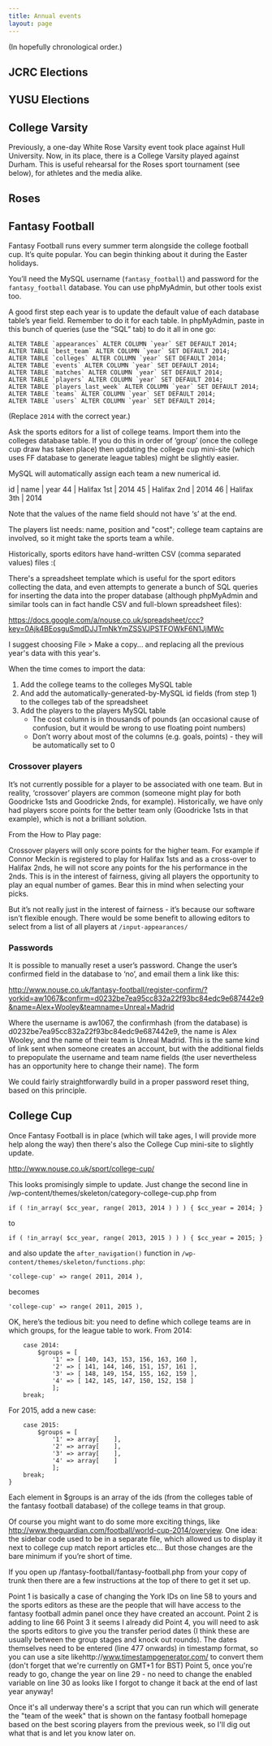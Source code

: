 ```yaml
---
title: Annual events
layout: page
---
```


(In hopefully chronological order.)

## JCRC Elections

## YUSU Elections

## College Varsity

Previously, a one-day White Rose Varsity event took place against Hull University. Now, in its place, there is a College Varsity played against Durham. This is useful rehearsal for the Roses sport tournament (see below), for athletes and the media alike.

## Roses

## Fantasy Football

Fantasy Football runs every summer term alongside the college football cup.
It’s quite popular. 
You can begin thinking about it during the Easter holidays.

You’ll need the MySQL username (`fantasy_football`) and password for the `fantasy_football` database.
You can use phpMyAdmin, but other tools exist too.

A good first step each year is to update the default value of each database table’s year field.
Remember to do it for each table.
In phpMyAdmin, paste in this bunch of queries (use the “SQL” tab) to do it all in one go:

    ALTER TABLE `appearances` ALTER COLUMN `year` SET DEFAULT 2014;
    ALTER TABLE `best_team` ALTER COLUMN `year` SET DEFAULT 2014;
    ALTER TABLE `colleges` ALTER COLUMN `year` SET DEFAULT 2014;
    ALTER TABLE `events` ALTER COLUMN `year` SET DEFAULT 2014;
    ALTER TABLE `matches` ALTER COLUMN `year` SET DEFAULT 2014;
    ALTER TABLE `players` ALTER COLUMN `year` SET DEFAULT 2014;
    ALTER TABLE `players_last_week` ALTER COLUMN `year` SET DEFAULT 2014;
    ALTER TABLE `teams` ALTER COLUMN `year` SET DEFAULT 2014;
    ALTER TABLE `users` ALTER COLUMN `year` SET DEFAULT 2014;

(Replace `2014` with the correct year.)

Ask the sports editors for a list of college teams. Import them into the colleges database table. If you do this in order of ‘group’ (once the college cup draw has taken place) then updating the college cup mini-site (which uses FF database to generate league tables) might be slightly easier.

MySQL will automatically assign each team a new numerical id. 

id | name | year
44 | Halifax 1st | 2014
45 | Halifax 2nd | 2014
46 | Halifax 3th | 2014

Note that the values of the name field should not have ‘s’ at the end.

The players list needs: name, position and "cost"; college team captains are involved, so it might take the sports team a while.

Historically, sports editors have hand-written CSV (comma separated values) files :(

There's a spreadsheet template which is useful for the sport editors collecting the data, and even attempts to generate a bunch of SQL queries for inserting the data into the proper database (although phpMyAdmin and similar tools can in fact handle CSV and full-blown spreadsheet files):

https://docs.google.com/a/nouse.co.uk/spreadsheet/ccc?key=0Ajk4BEosguSmdDJJTmNkYmZSSVJPSTFOWkF6N1JjMWc

I suggest choosing File > Make a copy... and replacing all the previous year's data with this year's. 

When the time comes to import the data:

1. Add the college teams to the colleges MySQL table
2. And add the automatically-generated-by-MySQL id fields (from step 1) to the colleges tab of the spreadsheet
3. Add the players to the players MySQL table
    - The cost column is in thousands of pounds (an occasional cause of confusion, but it would be wrong to use floating point numbers)
    - Don’t worry about most of the columns (e.g. goals, points) - they will be automatically set to 0


### Crossover players

It’s not currently possible for a player to be associated with one team. But in reality, ‘crossover’ players are common (someone might play for both Goodricke 1sts and Goodricke 2nds, for example). Historically, we have only had players score points for the better team only (Goodricke 1sts in that example), which is not a brilliant solution.

From the How to Play page:

Crossover players will only score points for the higher team. For example if Connor Meckin is registered to play for Halifax 1sts and as a cross-over to Halifax 2nds, he will not score any points for the his performance in the 2nds. This is in the interest of fairness, giving all players the opportunity to play an equal number of games. Bear this in mind when selecting your picks.

But it’s not really just in the interest of fairness - it’s because our software isn’t flexible enough. There would be some benefit to allowing editors to select from a list of all players at `/input-appearances/`

### Passwords

It is possible to manually reset a user’s password. Change the user’s confirmed field in the database to ‘no’, and email them a link like this: 

http://www.nouse.co.uk/fantasy-football/register-confirm/?yorkid=aw1067&confirm=d0232be7ea95cc832a22f93bc84edc9e687442e9&name=Alex+Wooley&teamname=Unreal+Madrid

Where the username is aw1067, the confirmhash (from the database) is d0232be7ea95cc832a22f93bc84edc9e687442e9, the name is Alex Wooley, and the name of their team is Unreal Madrid. This is the same kind of link sent when someone creates an account, but with the additional fields to prepopulate the username and team name fields (the user nevertheless has an opportunity here to change their name). The form 

We could fairly straightforwardly build in a proper password reset thing, based on this principle.

## College Cup

Once Fantasy Football is in place (which will take ages, I will provide more help along the way) then there's also the College Cup mini-site to slightly update.

http://www.nouse.co.uk/sport/college-cup/

This looks promisingly simple to update. Just change the second line in /wp-content/themes/skeleton/category-college-cup.php from

    if ( !in_array( $cc_year, range( 2013, 2014 ) ) ) { $cc_year = 2014; }

to

    if ( !in_array( $cc_year, range( 2013, 2015 ) ) ) { $cc_year = 2015; }

and also update the `after_navigation()` function in `/wp-content/themes/skeleton/functions.php`:

    'college-cup' => range( 2011, 2014 ),

becomes

    'college-cup' => range( 2011, 2015 ),


OK, here’s the tedious bit: you need to define which college teams are in which groups, for the league table to work. From 2014:

        case 2014:
            $groups = [
                '1' => [ 140, 143, 153, 156, 163, 160 ],
                '2' => [ 141, 144, 146, 151, 157, 161 ],
                '3' => [ 148, 149, 154, 155, 162, 159 ],
                '4' => [ 142, 145, 147, 150, 152, 158 ]
                ];
        break;
For 2015, add a new case:

        case 2015:
            $groups = [
                '1' => array[    ],
                '2' => array[    ],
                '3' => array[    ],
                '4' => array[    ]
                ];
        break;
    }

Each element in $groups is an array of the ids (from the colleges table of the fantasy football database) of the college teams in that group.

Of course you might want to do some more exciting things, like http://www.theguardian.com/football/world-cup-2014/overview. One idea: the sidebar code used to be in a separate file, which allowed us to display it next to college cup match report articles etc… But those changes are the bare minimum if you’re short of time.

If you open up /fantasy-football/fantasy-football.php from your copy of trunk then there are a few instructions at the top of there to get it set up.

Point 1 is basically a case of changing the York IDs on line 58 to yours and the sports editors as these are the people that will have access to the fantasy football admin panel once they have created an account.
Point 2 is adding to line 66
Point 3 it seems I already did
Point 4, you will need to ask the sports editors to give you the transfer period dates (I think these are usually between the group stages and knock out rounds). The dates themselves need to be entered (line 477 onwards) in timestamp format, so you can use a site likehttp://www.timestampgenerator.com/ to convert them (don't forget that we're currently on GMT+1 for BST)
Point 5, once you're ready to go, change the year on line 29 - no need to change the enabled variable on line 30 as looks like I forgot to change it back at the end of last year anyway!

Once it's all underway there's a script that you can run which will generate the "team of the week" that is shown on the fantasy football homepage based on the best scoring players from the previous week, so I'll dig out what that is and let you know later on.
